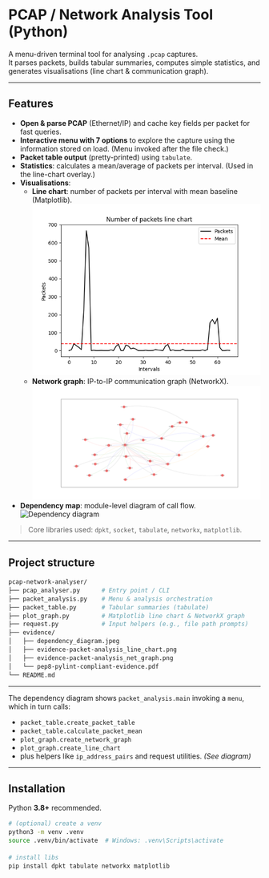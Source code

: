 # PCAP / Network Analysis Tool (Python)

A menu-driven terminal tool for analysing `.pcap` captures.  
It parses packets, builds tabular summaries, computes simple statistics, and generates visualisations (line chart & communication graph).

---

## Features

- **Open & parse PCAP** (Ethernet/IP) and cache key fields per packet for fast queries.
- **Interactive menu with 7 options** to explore the capture using the information stored on load. (Menu invoked after the file check.)
- **Packet table output** (pretty-printed) using `tabulate`.
- **Statistics**: calculates a mean/average of packets per interval. (Used in the line-chart overlay.)  
- **Visualisations**:
  - **Line chart**: number of packets per interval with mean baseline (Matplotlib).  
    ![Packets line chart](evidence/evidence-packet-analysis_line_chart.png)
  - **Network graph**: IP-to-IP communication graph (NetworkX).  
    ![Network graph](evidence/evidence-packet-analysis_net_graph.png)
- **Dependency map**: module-level diagram of call flow.  
  ![Dependency diagram](evidence/dependency_diagram.jpeg)

> Core libraries used: `dpkt`, `socket`, `tabulate`, `networkx`, `matplotlib`.

---

## Project structure

```bash
pcap-network-analyser/
├── pcap_analyser.py      # Entry point / CLI
├── packet_analysis.py    # Menu & analysis orchestration
├── packet_table.py       # Tabular summaries (tabulate)
├── plot_graph.py         # Matplotlib line chart & NetworkX graph
├── request.py            # Input helpers (e.g., file path prompts)
├── evidence/
│   ├── dependency_diagram.jpeg
│   ├── evidence-packet-analysis_line_chart.png
│   ├── evidence-packet-analysis_net_graph.png
│   └── pep8-pylint-compliant-evidence.pdf
└── README.md
```

---

The dependency diagram shows `packet_analysis.main` invoking a `menu`, which in turn calls:
- `packet_table.create_packet_table`
- `packet_table.calculate_packet_mean`
- `plot_graph.create_network_graph`
- `plot_graph.create_line_chart`
- plus helpers like `ip_address_pairs` and request utilities. *(See diagram)*

---

## Installation

Python **3.8+** recommended.

```bash
# (optional) create a venv
python3 -m venv .venv
source .venv/bin/activate  # Windows: .venv\Scripts\activate

# install libs
pip install dpkt tabulate networkx matplotlib
```
